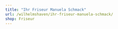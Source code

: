 ```yaml
---
title: "Ihr Friseur Manuela Schmack"
url: /wilhelmshaven/ihr-friseur-manuela-schmack/
shop: Friseur
---
```

